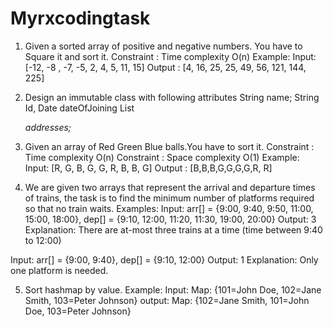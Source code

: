 # Myrxcodingtask 
1. Given a sorted array of positive and negative numbers. You have to Square it and sort it.
Constraint : Time complexity O(n)
Example:
Input: [-12, -8 , -7, -5, 2, 4, 5, 11, 15]
Output : [4, 16, 25, 25, 49, 56, 121, 144, 225]

2. Design an immutable class with following attributes
String name;
String Id,
Date dateOfJoining
List<Address> addresses;

3. Given an array of Red Green Blue balls.You have to sort it.
Constraint : Time complexity O(n)
Constraint : Space complexity O(1)
Example:
Input: [R, G, B, G, G, R, B, B, G]
Output : [B,B,B,G,G,G,G,R, R]

4. We are given two arrays that represent the arrival and departure times of trains, the
task is to find the minimum number of platforms required so that no train waits.
Examples:
Input: arr[] = {9:00, 9:40, 9:50, 11:00, 15:00, 18:00}, dep[] = {9:10, 12:00, 11:20, 11:30,
19:00, 20:00}
Output: 3
Explanation: There are at-most three trains at a time (time between 9:40 to 12:00)

Input: arr[] = {9:00, 9:40}, dep[] = {9:10, 12:00}
Output: 1
Explanation: Only one platform is needed.

5. Sort hashmap by value.
Example:
Input: Map: {101=John Doe, 102=Jane Smith, 103=Peter Johnson}
output: Map: {102=Jane Smith, 101=John Doe, 103=Peter Johnson}

